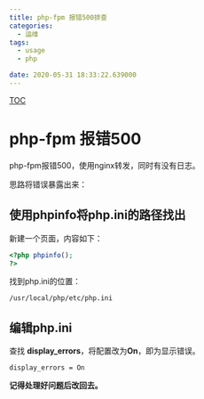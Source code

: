 ```yaml
---
title: php-fpm 报错500排查
categories:
  - 运维
tags:
  - usage
  - php

date: 2020-05-31 18:33:22.639000
---
```

[TOC](目录)

# php-fpm 报错500
php-fpm报错500，使用nginx转发，同时有没有日志。

思路将错误暴露出来：

## 使用phpinfo将php.ini的路径找出
新建一个页面，内容如下：
```php
<?php phpinfo();
?>
```
找到php.ini的位置：

```
/usr/local/php/etc/php.ini
```
## 编辑php.ini
查找 **display_errors**，将配置改为**On**，即为显示错误。

```
display_errors = On
```


**记得处理好问题后改回去。**
